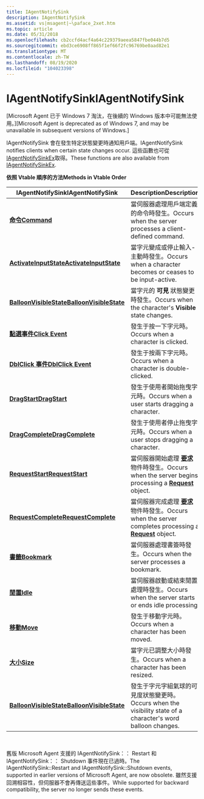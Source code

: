 ```yaml
---
title: IAgentNotifySink
description: IAgentNotifySink
ms.assetid: vs|msagent|~\paface_2xet.htm
ms.topic: article
ms.date: 05/31/2018
ms.openlocfilehash: cb2ccfd4acf4a64c229379aeea5847fbe044b7d5
ms.sourcegitcommit: ebd3ce6908ff865f1ef66f2fc96769be0aad82e1
ms.translationtype: MT
ms.contentlocale: zh-TW
ms.lasthandoff: 08/19/2020
ms.locfileid: "104023398"
---
```

# <a name="iagentnotifysink"></a><span data-ttu-id="af842-103">IAgentNotifySink</span><span class="sxs-lookup"><span data-stu-id="af842-103">IAgentNotifySink</span></span>

<span data-ttu-id="af842-104">\[Microsoft Agent 已于 Windows 7 淘汰，在後續的 Windows 版本中可能無法使用。\]</span><span class="sxs-lookup"><span data-stu-id="af842-104">\[Microsoft Agent is deprecated as of Windows 7, and may be unavailable in subsequent versions of Windows.\]</span></span>

<span data-ttu-id="af842-105">IAgentNotifySink 會在發生特定狀態變更時通知用戶端。</span><span class="sxs-lookup"><span data-stu-id="af842-105">IAgentNotifySink notifies clients when certain state changes occur.</span></span> <span data-ttu-id="af842-106">這些函數也可從 [IAgentNotifySinkEx](iagentnotifysinkex.md)取得。</span><span class="sxs-lookup"><span data-stu-id="af842-106">These functions are also available from [IAgentNotifySinkEx](iagentnotifysinkex.md).</span></span>

<span data-ttu-id="af842-107">**依照 Vtable 順序的方法**</span><span class="sxs-lookup"><span data-stu-id="af842-107">**Methods in Vtable Order**</span></span>



| <span data-ttu-id="af842-108">IAgentNotifySink</span><span class="sxs-lookup"><span data-stu-id="af842-108">IAgentNotifySink</span></span>                                                      | <span data-ttu-id="af842-109">Description</span><span class="sxs-lookup"><span data-stu-id="af842-109">Description</span></span>                                                                              |
|-----------------------------------------------------------------------|------------------------------------------------------------------------------------------|
| [<span data-ttu-id="af842-110">**命令**</span><span class="sxs-lookup"><span data-stu-id="af842-110">**Command**</span></span>](command-method.md)                                     | <span data-ttu-id="af842-111">當伺服器處理用戶端定義的命令時發生。</span><span class="sxs-lookup"><span data-stu-id="af842-111">Occurs when the server processes a client-defined command.</span></span>                               |
| [<span data-ttu-id="af842-112">**ActivateInputState**</span><span class="sxs-lookup"><span data-stu-id="af842-112">**ActivateInputState**</span></span>](iagentnotifysink--activateinputstate.md)    | <span data-ttu-id="af842-113">當字元變成或停止輸入-主動時發生。</span><span class="sxs-lookup"><span data-stu-id="af842-113">Occurs when a character becomes or ceases to be input-active.</span></span>                            |
| [<span data-ttu-id="af842-114">**BalloonVisibleState**</span><span class="sxs-lookup"><span data-stu-id="af842-114">**BalloonVisibleState**</span></span>](iagentnotifysink---balloonvisiblestate.md) | <span data-ttu-id="af842-115">當字元的 **可見** 狀態變更時發生。</span><span class="sxs-lookup"><span data-stu-id="af842-115">Occurs when the character's **Visible** state changes.</span></span>                                   |
| [<span data-ttu-id="af842-116">**點選事件**</span><span class="sxs-lookup"><span data-stu-id="af842-116">**Click Event**</span></span>](click-event.md)                                    | <span data-ttu-id="af842-117">發生于按一下字元時。</span><span class="sxs-lookup"><span data-stu-id="af842-117">Occurs when a character is clicked.</span></span>                                                      |
| [<span data-ttu-id="af842-118">**DblClick 事件**</span><span class="sxs-lookup"><span data-stu-id="af842-118">**DblClick Event**</span></span>](dblclick-event.md)                              | <span data-ttu-id="af842-119">發生于按兩下字元時。</span><span class="sxs-lookup"><span data-stu-id="af842-119">Occurs when a character is double-clicked.</span></span>                                               |
| [<span data-ttu-id="af842-120">**DragStart**</span><span class="sxs-lookup"><span data-stu-id="af842-120">**DragStart**</span></span>](/windows/desktop/lwef/dragstart-event)                                | <span data-ttu-id="af842-121">發生于使用者開始拖曳字元時。</span><span class="sxs-lookup"><span data-stu-id="af842-121">Occurs when a user starts dragging a character.</span></span>                                          |
| [<span data-ttu-id="af842-122">**DragComplete**</span><span class="sxs-lookup"><span data-stu-id="af842-122">**DragComplete**</span></span>](https://www.bing.com/search?q=**DragComplete**)                          | <span data-ttu-id="af842-123">發生于使用者停止拖曳字元時。</span><span class="sxs-lookup"><span data-stu-id="af842-123">Occurs when a user stops dragging a character.</span></span>                                           |
| [<span data-ttu-id="af842-124">**RequestStart**</span><span class="sxs-lookup"><span data-stu-id="af842-124">**RequestStart**</span></span>](iagentnotifysink--requeststart.md)                | <span data-ttu-id="af842-125">當伺服器開始處理 [**要求**](/windows/desktop/lwef/the-request-object) 物件時發生。</span><span class="sxs-lookup"><span data-stu-id="af842-125">Occurs when the server begins processing a [**Request**](/windows/desktop/lwef/the-request-object) object.</span></span>    |
| [<span data-ttu-id="af842-126">**RequestComplete**</span><span class="sxs-lookup"><span data-stu-id="af842-126">**RequestComplete**</span></span>](iagentnotifysink--requestcomplete.md)          | <span data-ttu-id="af842-127">當伺服器完成處理 [**要求**](/windows/desktop/lwef/the-request-object) 物件時發生。</span><span class="sxs-lookup"><span data-stu-id="af842-127">Occurs when the server completes processing a [**Request**](/windows/desktop/lwef/the-request-object) object.</span></span> |
| [<span data-ttu-id="af842-128">**書籤**</span><span class="sxs-lookup"><span data-stu-id="af842-128">**Bookmark**</span></span>](iagentnotifysink--bookmark.md)                        | <span data-ttu-id="af842-129">當伺服器處理書簽時發生。</span><span class="sxs-lookup"><span data-stu-id="af842-129">Occurs when the server processes a bookmark.</span></span>                                             |
| [<span data-ttu-id="af842-130">**閒置**</span><span class="sxs-lookup"><span data-stu-id="af842-130">**Idle**</span></span>](iagentnotifysink--idle.md)                                | <span data-ttu-id="af842-131">當伺服器啟動或結束閒置處理時發生。</span><span class="sxs-lookup"><span data-stu-id="af842-131">Occurs when the server starts or ends idle processing.</span></span>                                   |
| [<span data-ttu-id="af842-132">**移動**</span><span class="sxs-lookup"><span data-stu-id="af842-132">**Move**</span></span>](iagentnotifysink--move.md)                                | <span data-ttu-id="af842-133">發生于移動字元時。</span><span class="sxs-lookup"><span data-stu-id="af842-133">Occurs when a character has been moved.</span></span>                                                  |
| [<span data-ttu-id="af842-134">**大小**</span><span class="sxs-lookup"><span data-stu-id="af842-134">**Size**</span></span>](iagentnotifysink---size.md)                               | <span data-ttu-id="af842-135">當字元已調整大小時發生。</span><span class="sxs-lookup"><span data-stu-id="af842-135">Occurs when a character has been resized.</span></span>                                                |
| [<span data-ttu-id="af842-136">**BalloonVisibleState**</span><span class="sxs-lookup"><span data-stu-id="af842-136">**BalloonVisibleState**</span></span>](iagentnotifysink---balloonvisiblestate.md) | <span data-ttu-id="af842-137">發生于字元字組氣球的可見度狀態變更時。</span><span class="sxs-lookup"><span data-stu-id="af842-137">Occurs when the visibility state of a character's word balloon changes.</span></span>                  |



 

<span data-ttu-id="af842-138">舊版 Microsoft Agent 支援的 IAgentNotifySink：： Restart 和 IAgentNotifySink：： Shutdown 事件現在已過時。</span><span class="sxs-lookup"><span data-stu-id="af842-138">The IAgentNotifySink::Restart and IAgentNotifySink::Shutdown events, supported in earlier versions of Microsoft Agent, are now obsolete.</span></span> <span data-ttu-id="af842-139">雖然支援回溯相容性，但伺服器不會再傳送這些事件。</span><span class="sxs-lookup"><span data-stu-id="af842-139">While supported for backward compatibility, the server no longer sends these events.</span></span>

 

 